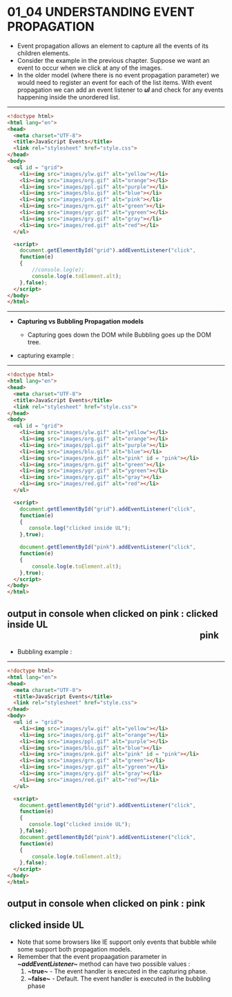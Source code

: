 # 01_04 UNDERSTANDING EVENT PROPAGATION
- Event propagation allows an element to capture all the events of its children elements.
- Consider the example in the previous chapter. Suppose we want an event to occur when we click at any of the images.
- In the older model (where there is no event propagation parameter) we would need to register an event for each of the list items. With event propagation we can add an event listener to __*ul*__ and check for any events happening inside the unordered list.
---
~~~ html
<!doctype html>
<html lang="en">
<head>
  <meta charset="UTF-8">
  <title>JavaScript Events</title>
  <link rel="stylesheet" href="style.css">
</head>
<body>
  <ul id = "grid">
    <li><img src="images/ylw.gif" alt="yellow"></li>
    <li><img src="images/org.gif" alt="orange"></li>
    <li><img src="images/ppl.gif" alt="purple"></li>
    <li><img src="images/blu.gif" alt="blue"></li>
    <li><img src="images/pnk.gif" alt="pink"></li>
    <li><img src="images/grn.gif" alt="green"></li>
    <li><img src="images/ygr.gif" alt="ygreen"></li>
    <li><img src="images/gry.gif" alt="gray"></li>
    <li><img src="images/red.gif" alt="red"></li>
  </ul>

  <script>
    document.getElementById("grid").addEventListener("click", 
    function(e)
    {
        //console.log(e);
        console.log(e.toElement.alt);
    },false);
  </script>
</body>
</html>
~~~
---
- **Capturing vs Bubbling Propagation models**
    - Capturing goes down the DOM while Bubbling goes up the DOM tree.

- capturing example : 
- --
~~~ html
<!doctype html>
<html lang="en">
<head>
  <meta charset="UTF-8">
  <title>JavaScript Events</title>
  <link rel="stylesheet" href="style.css">
</head>
<body>
  <ul id = "grid">
    <li><img src="images/ylw.gif" alt="yellow"></li>
    <li><img src="images/org.gif" alt="orange"></li>
    <li><img src="images/ppl.gif" alt="purple"></li>
    <li><img src="images/blu.gif" alt="blue"></li>
    <li><img src="images/pnk.gif" alt="pink" id = "pink"></li>
    <li><img src="images/grn.gif" alt="green"></li>
    <li><img src="images/ygr.gif" alt="ygreen"></li>
    <li><img src="images/gry.gif" alt="gray"></li>
    <li><img src="images/red.gif" alt="red"></li>
  </ul>

  <script>
    document.getElementById("grid").addEventListener("click", 
    function(e)
    {
       console.log("clicked inside UL");
    },true);

    document.getElementById("pink").addEventListener("click", 
    function(e)
    {
        console.log(e.toElement.alt);
    },true);
  </script>
</body>
</html>
~~~
**output in console when clicked on pink :** clicked inside UL
&ensp;&ensp;&ensp;&ensp;&ensp;&ensp;&ensp;&ensp;&ensp;&ensp;&ensp;&ensp;&ensp;&ensp;&ensp;&ensp;&ensp;&ensp;&ensp;&ensp;&ensp;&ensp;&ensp;&ensp;&ensp;&ensp;&ensp;&ensp;&ensp;&ensp;&ensp;&ensp;&ensp;&ensp;&ensp;&ensp;&ensp;&ensp;&ensp;&ensp;&ensp;&ensp;&nbsp;pink
---
- Bubbling example : 
- --
~~~ html
<!doctype html>
<html lang="en">
<head>
  <meta charset="UTF-8">
  <title>JavaScript Events</title>
  <link rel="stylesheet" href="style.css">
</head>
<body>
  <ul id = "grid">
    <li><img src="images/ylw.gif" alt="yellow"></li>
    <li><img src="images/org.gif" alt="orange"></li>
    <li><img src="images/ppl.gif" alt="purple"></li>
    <li><img src="images/blu.gif" alt="blue"></li>
    <li><img src="images/pnk.gif" alt="pink" id = "pink"></li>
    <li><img src="images/grn.gif" alt="green"></li>
    <li><img src="images/ygr.gif" alt="ygreen"></li>
    <li><img src="images/gry.gif" alt="gray"></li>
    <li><img src="images/red.gif" alt="red"></li>
  </ul>

  <script>
    document.getElementById("grid").addEventListener("click", 
    function(e)
    {
       console.log("clicked inside UL");
    },false);
    document.getElementById("pink").addEventListener("click", 
    function(e)
    {
        console.log(e.toElement.alt);
    },false);
  </script>
</body>
</html>
~~~
**output in console when clicked on pink :** pink
&ensp;&ensp;&ensp;&ensp;&ensp;&ensp;&ensp;&ensp;&ensp;&ensp;&ensp;&ensp;&ensp;&ensp;&ensp;&ensp;&ensp;&ensp;&ensp;&ensp;&ensp;&ensp;&ensp;&ensp;&ensp;&ensp;&ensp;&ensp;&ensp;&ensp;&ensp;&ensp;&ensp;&ensp;&ensp;&ensp;&ensp;&ensp;&ensp;&ensp;&ensp;&ensp;&nbsp;clicked inside UL
---

- Note that some browsers like IE support only events that bubble while some support both propagation models.
- Remember that the event propaagation parameter in __*~addEventListener~*__ method can have two possible values : 
     1. **~true~** - The event handler is executed in the capturing phase.
    2. **~false~** - Default. The event handler is executed in the bubbling phase